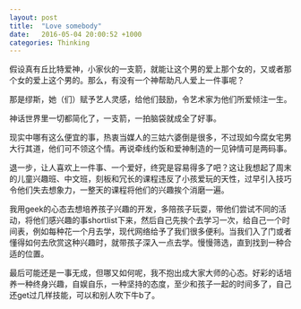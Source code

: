 ```yaml
---
layout: post
title:  "Love somebody"
date:   2016-05-04 20:00:52 +1000
categories: Thinking
---
```

假设真有丘比特爱神，小家伙的一支箭，就能让这个男的爱上那个女的，又或者那个女的爱上这个男的。那么，有没有一个神帮助凡人爱上一件事呢？

那是缪斯，她（们）赋予艺人灵感，给他们鼓励，令艺术家为他们所爱倾注一生。

神话世界里一切都简化了，一支箭，一拍脑袋就成全了好事。

现实中哪有这么便宜的事，热衷当媒人的三姑六婆倒是很多，不过现如今腐女宅男大行其道，他们可不领这个情。再说牵线约饭和爱神制造的一见钟情可是两码事。

退一步，让人喜欢上一件事、一个爱好，终究是容易得多了吧？这让我想起了周末的儿童兴趣班、中文班，刻板和冗长的课程违反了小孩爱玩的天性，过早引入技巧令他们失去想象力，一整天的课程将他们的兴趣挨个消磨一遍。

我用geek的心态去想培养孩子兴趣的开发，多陪孩子玩耍，带他们尝试不同的活动，将他们感兴趣的事shortlist下来，然后自己先挨个去学习一次，给自己一个时间表，例如每种花一个月去学，现代网络给予了我们很多便利。当我们入了门或者懂得如何去欣赏这种兴趣时，就带孩子深入一点去学。慢慢筛选，直到找到一种合适的位置。

最后可能还是一事无成，但哪又如何呢，我不抱出成大家大师的心态。好彩的话培养一种终身兴趣，自娱自乐，一种坚持的态度，至少和孩子一起的时间多了，自己还get过几样技能，可以和别人吹下牛b了。

